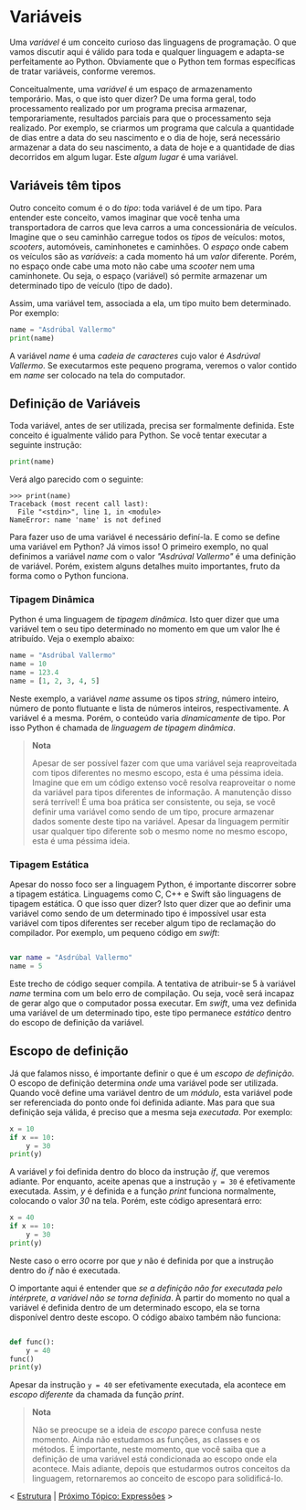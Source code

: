 # Variáveis

Uma _variável_ é um conceito curioso das linguagens de programação. O que vamos discutir aqui é válido para toda e qualquer linguagem e adapta-se perfeitamente ao Python. Obviamente que o Python tem formas específicas de tratar variáveis, conforme veremos.

Conceitualmente, uma _variável_ é um espaço de armazenamento temporário. Mas, o que isto quer dizer? De uma forma geral, todo processamento realizado por um programa precisa armazenar, temporariamente, resultados parciais para que o processamento seja realizado. Por exemplo, se criarmos um programa que calcula a quantidade de dias entre a data do seu nascimento e o dia de hoje, será necessário armazenar a data do seu nascimento, a data de hoje e a quantidade de dias decorridos em algum lugar. Este _algum lugar_ é uma variável.

## Variáveis têm tipos

Outro conceito comum é o do _tipo_: toda variável é de um tipo. Para entender este conceito, vamos imaginar que você tenha uma transportadora de carros que leva carros a uma concessionária de veículos. Imagine que o seu caminhão carregue todos os _tipos_ de veículos: motos, _scooters_, automóveis, caminhonetes e caminhões. O _espaço_ onde cabem os veículos são as _variáveis_: a cada momento há um _valor_ diferente. Porém, no espaço onde cabe uma moto não cabe uma _scooter_ nem uma caminhonete. Ou seja, o espaço (variável) só permite armazenar um determinado tipo de veículo (tipo de dado).

Assim, uma variável tem, associada a ela, um tipo muito bem determinado. Por exemplo:

```python
name = "Asdrúbal Vallermo"
print(name)
```

A variável _name_ é uma _cadeia de caracteres_ cujo valor é *Asdrúval Vallermo*. Se executarmos este pequeno programa, veremos o valor contido em _name_ ser colocado na tela do computador. 

## Definição de Variáveis

Toda variável, antes de ser utilizada, precisa ser formalmente definida. Este conceito é igualmente válido para Python. Se você tentar executar a seguinte instrução:

```python
print(name)
```

Verá algo parecido com o seguinte:

```shell
>>> print(name)
Traceback (most recent call last):
  File "<stdin>", line 1, in <module>
NameError: name 'name' is not defined
```

Para fazer uso de uma variável é necessário definí-la. E como se define uma variável em Python? Já vimos isso! O primeiro exemplo, no qual definimos a variável _name_ com o valor _"Asdrúval Vallermo"_ é uma definição de variável. Porém, existem alguns detalhes muito importantes, fruto da forma como o Python funciona.

### Tipagem Dinâmica

Python é uma linguagem de _tipagem dinâmica_. Isto quer dizer que uma variável tem o seu tipo determinado no momento em que um valor lhe é atribuído. Veja o exemplo abaixo:

```python
name = "Asdrúbal Vallermo"
name = 10
name = 123.4
name = [1, 2, 3, 4, 5]
```

Neste exemplo, a variável _name_ assume os tipos _string_, número inteiro, número de ponto flutuante e lista de números inteiros, respectivamente. A variável é a mesma. Porém, o conteúdo varia _dinamicamente_ de tipo. Por isso Python é chamada de _linguagem de tipagem dinâmica_.

> **Nota**
>
> Apesar de ser possível fazer com que uma variável seja reaproveitada com tipos diferentes no mesmo escopo, esta é uma péssima ideia.
> Imagine que em um código extenso você resolva reaproveitar o nome da variável para tipos diferentes de informação. A manutenção disso será terrível!
> É uma boa prática ser consistente, ou seja, se você definir uma variável como sendo de um tipo, procure armazenar dados somente deste tipo na variável. Apesar da linguagem permitir usar qualquer tipo diferente sob o mesmo nome no mesmo escopo, esta é uma péssima ideia.

### Tipagem Estática

Apesar do nosso foco ser a linguagem Python, é importante discorrer sobre a tipagem estática. Linguagems como C, C++ e Swift são linguagens de tipagem estática. O que isso quer dizer? Isto quer dizer que ao definir uma variável como sendo de um determinado tipo é impossível usar esta variável com tipos diferentes ser receber algum tipo de reclamação do compilador. Por exemplo, um pequeno código em _swift_:

```swift

var name = "Asdrúbal Vallermo"
name = 5
```

Este trecho de código sequer compila. A tentativa de atribuir-se 5 à variável _name_ termina com um belo erro de compilação. Ou seja, você será incapaz de gerar algo que o computador possa executar. Em _swift_, uma vez definida uma variável de um determinado tipo, este tipo permanece _estático_ dentro do escopo de definição da variável.

## Escopo de definição

Já que falamos nisso, é importante definir o que é um _escopo de definição_. O escopo de definição determina _onde_ uma variável pode ser utilizada. Quando você define uma variável dentro de um _módulo_, esta variável pode ser referenciada do ponto onde foi definida adiante. Mas para que sua definição seja válida, é preciso que a mesma seja _executada_. Por exemplo:

```python
x = 10
if x == 10:
    y = 30
print(y)
```

A variável _y_ foi definida dentro do bloco da instrução _if_, que veremos adiante. Por enquanto, aceite apenas que a instrução `y = 30` é efetivamente executada. Assim, _y_ é definida e a função _print_ funciona normalmente, colocando o valor _30_ na tela. Porém, este código apresentará erro:

```python
x = 40
if x == 10:
    y = 30
print(y)
```

Neste caso o erro ocorre por que _y_ não é definida por que a instrução dentro do _if_ não é executada. 

O importante aqui é entender que _se a definição não for executada pelo intérprete, a variável não se torna definida_. À partir do momento no qual a variável é definida dentro de um determinado escopo, ela se torna disponível dentro deste escopo. O código abaixo também não funciona:

```python

def func():
    y = 40
func()
print(y)
```

Apesar da instrução `y = 40` ser efetivamente executada, ela acontece em _escopo diferente_ da chamada da função _print_.

> **Nota**
>
> Não se preocupe se a ideia de _escopo_ parece confusa neste momento. Ainda não estudamos as funções, as classes e os métodos. É importante, neste momento, que você saiba que a definição de uma variável está condicionada ao escopo onde ela acontece. Mais adiante, depois que estudarmos outros conceitos da linguagem, retornaremos ao conceito de escopo para solidificá-lo. 

< [Estrutura](02-CONSTANTES.md) | [Próximo Tópico: Expressões](04-EXPRESSOES.md) >